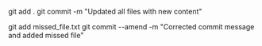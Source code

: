 git add .
git commit -m "Updated all files with new content"

git add missed_file.txt
git commit --amend -m "Corrected commit message and added missed file"
